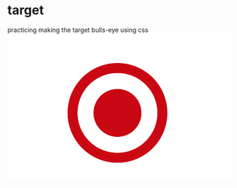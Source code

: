 # target
 practicing making the target bulls-eye using css
 ![screenshot](image/screen.png "Screenshot of project")